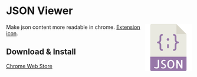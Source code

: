 # JSON Viewer

<img align="right" src="./extension/assets/icon-512.png" width="128" />

Make json content more readable in chrome. [Extension icon](https://www.flaticon.com/free-icon/json-file_136525).


## Download & Install

[Chrome Web Store](https://chrome.google.com/webstore/detail/jsoner/ghjbbbljpkgaknagpanndcfbpfdfhgpd)
